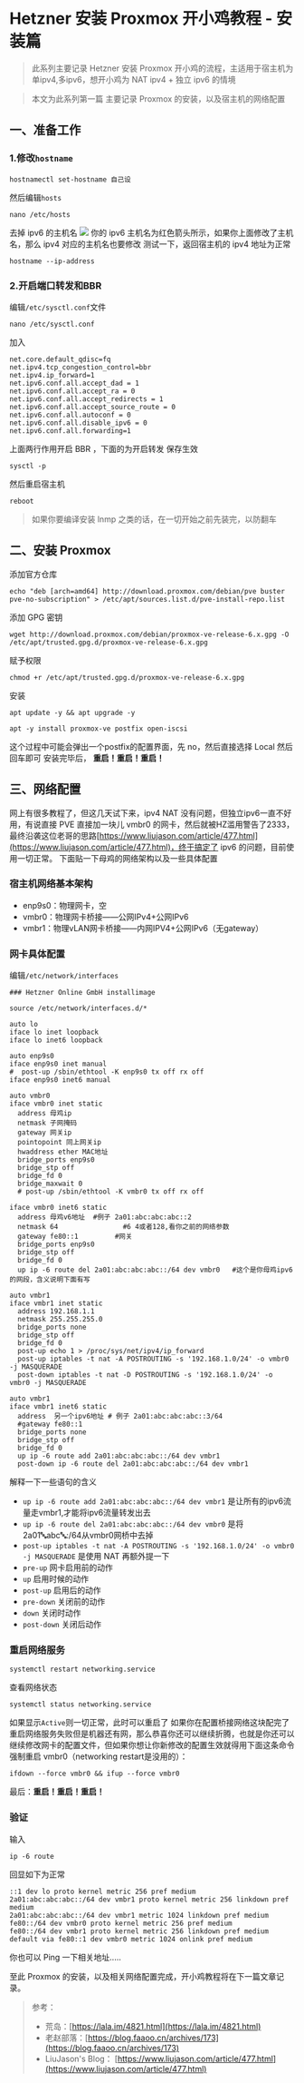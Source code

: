 # Hetzner 安装 Proxmox 开小鸡教程 - 安装篇


> 此系列主要记录 Hetzner 安装 Proxmox 开小鸡的流程，主适用于宿主机为单ipv4,多ipv6，想开小鸡为 NAT ipv4 + 独立 ipv6 的情境  

> 本文为此系列第一篇 主要记录 Proxmox 的安装，以及宿主机的网络配置

## 一、准备工作
### 1.修改`hostname`
```
hostnamectl set-hostname 自己设
```
然后编辑`hosts`
```
nano /etc/hosts
```
去掉 ipv6 的主机名
![](https://dig4.lwnlh.com/image/2022/05/14/18-1.png)
你的 ipv6 主机名为红色箭头所示，如果你上面修改了主机名，那么 ipv4 对应的主机名也要修改
测试一下，返回宿主机的 ipv4 地址为正常
```
hostname --ip-address
```
### 2.开启端口转发和BBR
编辑`/etc/sysctl.conf`文件
```
nano /etc/sysctl.conf
```
加入
```
net.core.default_qdisc=fq
net.ipv4.tcp_congestion_control=bbr 
net.ipv4.ip_forward=1
net.ipv6.conf.all.accept_dad = 1
net.ipv6.conf.all.accept_ra = 0
net.ipv6.conf.all.accept_redirects = 1
net.ipv6.conf.all.accept_source_route = 0
net.ipv6.conf.all.autoconf = 0
net.ipv6.conf.all.disable_ipv6 = 0
net.ipv6.conf.all.forwarding=1
```
上面两行作用开启 BBR ，下面的为开启转发
保存生效
```
sysctl -p
```
然后重启宿主机
```
reboot
```
> 如果你要编译安装 lnmp 之类的话，在一切开始之前先装完，以防翻车

## 二、安装 Proxmox
添加官方仓库
```
echo "deb [arch=amd64] http://download.proxmox.com/debian/pve buster pve-no-subscription" > /etc/apt/sources.list.d/pve-install-repo.list
```
添加 GPG 密钥
```
wget http://download.proxmox.com/debian/proxmox-ve-release-6.x.gpg -O /etc/apt/trusted.gpg.d/proxmox-ve-release-6.x.gpg
```
赋予权限
```
chmod +r /etc/apt/trusted.gpg.d/proxmox-ve-release-6.x.gpg
```
安装
```
apt update -y && apt upgrade -y 
```
```
apt -y install proxmox-ve postfix open-iscsi
```
这个过程中可能会弹出一个postfix的配置界面，先 no，然后直接选择 Local 然后回车即可
安装完毕后， **重启！重启！重启！**

## 三、网络配置
网上有很多教程了，但这几天试下来，ipv4 NAT 没有问题，但独立ipv6一直不好用，有说直接 PVE 直接加一块儿 vmbr0 的网卡，然后就被HZ滥用警告了2333，最终沿袭这位老哥的思路[https://www.liujason.com/article/477.html](https://www.liujason.com/article/477.html)，终于搞定了 ipv6 的问题，目前使用一切正常。
下面贴一下母鸡的网络架构以及一些具体配置
### 宿主机网络基本架构
- enp9s0：物理网卡，空
- vmbr0：物理网卡桥接——公网IPv4+公网IPv6
- vmbr1：物理vLAN网卡桥接——内网IPV4+公网IPv6（无gateway）
### 网卡具体配置
编辑`/etc/network/interfaces`
```
### Hetzner Online GmbH installimage

source /etc/network/interfaces.d/*

auto lo
iface lo inet loopback
iface lo inet6 loopback

auto enp9s0
iface enp9s0 inet manual
#  post-up /sbin/ethtool -K enp9s0 tx off rx off
iface enp9s0 inet6 manual

auto vmbr0
iface vmbr0 inet static
  address 母鸡ip
  netmask 子网掩码
  gateway 网关ip
  pointopoint 同上网关ip
  hwaddress ether MAC地址
  bridge_ports enp9s0
  bridge_stp off
  bridge_fd 0
  bridge_maxwait 0
  # post-up /sbin/ethtool -K vmbr0 tx off rx off

iface vmbr0 inet6 static
  address 母鸡v6地址  #例子 2a01:abc:abc:abc::2
  netmask 64                #6 4或者128,看你之前的网络参数
  gateway fe80::1         #网关
  bridge_ports enp9s0
  bridge_stp off
  bridge_fd 0
  up ip -6 route del 2a01:abc:abc:abc::/64 dev vmbr0   #这个是你母鸡ipv6的网段，含义说明下面有写

auto vmbr1
iface vmbr1 inet static
  address 192.168.1.1
  netmask 255.255.255.0
  bridge_ports none
  bridge_stp off
  bridge_fd 0
  post-up echo 1 > /proc/sys/net/ipv4/ip_forward
  post-up iptables -t nat -A POSTROUTING -s '192.168.1.0/24' -o vmbr0 -j MASQUERADE
  post-down iptables -t nat -D POSTROUTING -s '192.168.1.0/24' -o vmbr0 -j MASQUERADE

auto vmbr1
iface vmbr1 inet6 static
  address  另一个ipv6地址 # 例子 2a01:abc:abc:abc::3/64   
  #gateway fe80::1
  bridge_ports none
  bridge_stp off
  bridge_fd 0
  up ip -6 route add 2a01:abc:abc:abc::/64 dev vmbr1
  post-down ip -6 route del 2a01:abc:abc:abc::/64 dev vmbr1
```
解释一下一些语句的含义
- `up ip -6 route add 2a01:abc:abc:abc::/64 dev vmbr1` 是让所有的ipv6流量走vmbr1,才能将ipv6流量转发出去
- `up ip -6 route del 2a01:abc:abc:abc::/64 dev vmbr0` 是将2a01:abc:abc:abc::/64从vmbr0网桥中去掉
- `post-up iptables -t nat -A POSTROUTING -s '192.168.1.0/24' -o vmbr0 -j MASQUERADE` 是使用 NAT
再额外提一下
- `pre-up` 网卡启用前的动作
- `up` 启用时候的动作
- `post-up` 启用后的动作
- `pre-down` 关闭前的动作
- `down` 关闭时动作
- `post-down` 关闭后动作

### 重启网络服务
```
systemctl restart networking.service
```
查看网络状态
```
systemctl status networking.service
```
如果显示`Active`则一切正常，此时可以重启了
如果你在配置桥接网络这块配完了重启网络服务失败但是机器还有网，那么恭喜你还可以继续折腾，也就是你还可以继续修改网卡的配置文件，但如果你想让你新修改的配置生效就得用下面这条命令强制重启 vmbr0（networking restart是没用的）：
```
ifdown --force vmbr0 && ifup --force vmbr0
```
最后：**重启！重启！重启！**

### 验证
输入
```
ip -6 route 
```
回显如下为正常
```
::1 dev lo proto kernel metric 256 pref medium
2a01:abc:abc:abc::/64 dev vmbr1 proto kernel metric 256 linkdown pref medium
2a01:abc:abc:abc::/64 dev vmbr1 metric 1024 linkdown pref medium
fe80::/64 dev vmbr0 proto kernel metric 256 pref medium
fe80::/64 dev vmbr1 proto kernel metric 256 linkdown pref medium
default via fe80::1 dev vmbr0 metric 1024 onlink pref medium
```
你也可以 Ping 一下相关地址.....

至此 Proxmox 的安装，以及相关网络配置完成，开小鸡教程将在下一篇文章记录。

> 参考：  
>- 荒岛：[https://lala.im/4821.html](https://lala.im/4821.html)  
>- 老赵部落：[https://blog.faaoo.cn/archives/173](https://blog.faaoo.cn/archives/173)  
>- LiuJason's Blog： [https://www.liujason.com/article/477.html](https://www.liujason.com/article/477.html)

